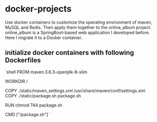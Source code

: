# docker-projects
Use docker containers to customize the operating environment of maven, MySQL and Redis. Then apply them together to the online_album project. online_album is a SpringBoot-based web application I developed before. Here I migrate it to a Docker container.

## initialize docker containers with following Dockerfiles
`shell
FROM maven:3.6.3-openjdk-8-slim

WORKDIR /

COPY ./static/maven_settings.xml /usr/share/maven/conf/settings.xml
COPY ./static/package.sh package.sh

RUN chmod 744 package.sh

CMD ["/package.sh"]
`
